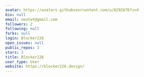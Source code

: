 ```yaml
---
avatar: https://avatars.githubusercontent.com/u/6292676?v=4
bio: null
email: neotwt@gmail.com
followers: 2
following: null
forks: null
login: Blocker226
open_issues: null
public_repos: 3
stars: 2
title: Blocker226
user_type: User
website: https://blocker226.design/
---
```

